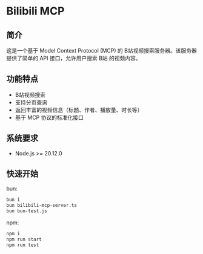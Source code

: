 # Bilibili MCP

## 简介
这是一个基于 Model Context Protocol (MCP) 的 B站视频搜索服务器。该服务器提供了简单的 API 接口，允许用户搜索 B站 的视频内容。

## 功能特点
- B站视频搜索
- 支持分页查询
- 返回丰富的视频信息（标题、作者、播放量、时长等）
- 基于 MCP 协议的标准化接口

## 系统要求
- Node.js >= 20.12.0

## 快速开始

bun:

```bash
bun i
bun bilibili-mcp-server.ts
bun bun-test.js
```

npm:

```bash
npm i
npm run start
npm run test
```
